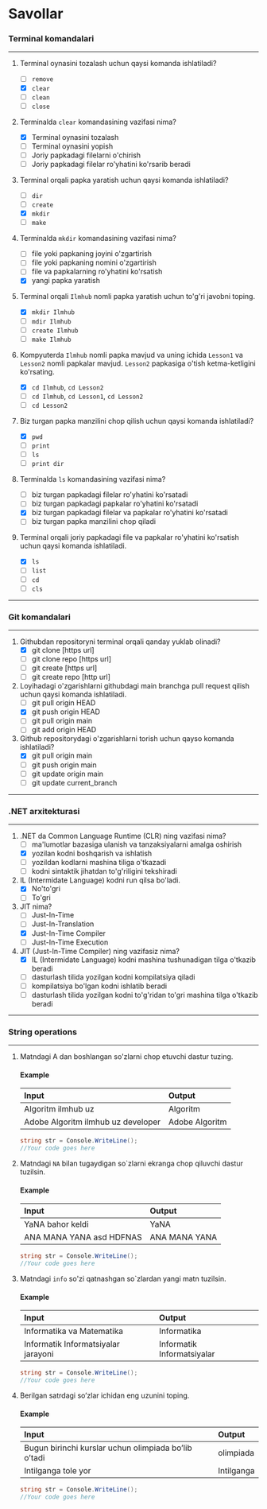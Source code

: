 # Savollar

### Terminal komandalari
<hr>

1. Terminal oynasini tozalash uchun qaysi komanda ishlatiladi?

   - [ ] `remove`
   - [x] `clear`
   - [ ] `clean`
   - [ ] `close`

2. Terminalda `clear` komandasining vazifasi nima?

   - [x] Terminal oynasini tozalash
   - [ ] Terminal oynasini yopish
   - [ ] Joriy papkadagi filelarni o'chirish
   - [ ] Joriy papkadagi filelar ro'yhatini ko'rsarib beradi

3. Terminal orqali papka yaratish uchun qaysi komanda ishlatiladi?

   - [ ] `dir`
   - [ ] `create`
   - [x] `mkdir`
   - [ ] `make`

4. Terminalda `mkdir` komandasining vazifasi nima?
   
   - [ ] file yoki papkaning joyini o'zgartirish
   - [ ] file yoki papkaning nomini o'zgartirish
   - [ ] file va papkalarning ro'yhatini ko'rsatish
   - [x] yangi papka yaratish

5. Terminal orqali `Ilmhub` nomli papka yaratish uchun to'g'ri javobni toping.
   - [x] `mkdir Ilmhub`
   - [ ] `mdir Ilmhub`
   - [ ] `create Ilmhub`
   - [ ] `make Ilmhub`

6. Kompyuterda `Ilmhub` nomli papka mavjud va uning ichida `Lesson1` va `Lesson2` nomli papkalar mavjud. `Lesson2` papkasiga o'tish ketma-ketligini ko'rsating.
   - [x] `cd Ilmhub`, `cd Lesson2`
   - [ ] `cd Ilmhub`, `cd Lesson1`, `cd Lesson2`
   - [ ] `cd Lesson2`

7. Biz turgan papka manzilini chop qilish uchun qaysi komanda ishlatiladi?
   - [x] `pwd`
   - [ ] `print`
   - [ ] `ls`
   - [ ] `print dir`

8. Terminalda `ls` komandasining vazifasi nima?
   - [ ] biz turgan papkadagi filelar ro'yhatini ko'rsatadi
   - [ ] biz turgan papkadagi papkalar ro'yhatini ko'rsatadi
   - [x] biz turgan papkadagi filelar va papkalar ro'yhatini ko'rsatadi
   - [ ] biz turgan papka manzilini chop qiladi

9. Terminal orqali joriy papkadagi file va papkalar ro'yhatini ko'rsatish uchun qaysi komanda ishlatiladi.
   - [x] `ls`
   - [ ] `list`
   - [ ] `cd`
   - [ ] `cls`

<hr>

### Git komandalari

<hr>

1. Githubdan repositoryni terminal orqali qanday yuklab olinadi?
    - [x] git clone [https url]
    - [ ] git clone repo [https url]
    - [ ] git create [https url]
    - [ ] git create repo [http url]

2. Loyihadagi o'zgarishlarni githubdagi main branchga pull request qilish uchun qaysi komanda ishlatiladi.
   - [ ] git pull origin HEAD
   - [x] git push origin HEAD
   - [ ] git pull origin main
   - [ ] git add origin HEAD

3. Github repositorydagi o'zgarishlarni torish uchun qayso komanda ishlatiladi?
   - [x] git pull origin main
   - [ ] git push origin main
   - [ ] git update origin main
   - [ ] git update current_branch

<hr>

### .NET arxitekturasi

<hr>

1. .NET da Common Language Runtime (CLR) ning vazifasi nima? 
   - [ ] ma'lumotlar bazasiga ulanish va tanzaksiyalarni amalga oshirish
   - [x] yozilan kodni boshqarish va ishlatish
   - [ ] yozildan kodlarni mashina tiliga o'tkazadi
   - [ ] kodni sintaktik jihatdan to'g'riligini tekshiradi

2. IL (Intermidate Language) kodni run qilsa bo'ladi.
   - [x] No'to'gri
   - [ ] To'gri

3. JIT nima?
   - [ ] Just-In-Time
   - [ ] Just-In-Translation
   - [x] Just-In-Time Compiler
   - [ ] Just-In-Time Execution

4. JIT (Just-In-Time Compiler) ning vazifasiz nima?
   - [x] IL (Intermidate Language) kodni mashina tushunadigan tilga o'tkazib beradi
   - [ ] dasturlash tilida yozilgan kodni kompilatsiya qiladi
   - [ ] kompilatsiya bo'lgan kodni ishlatib beradi
   - [ ] dasturlash tilida yozilgan kodni to'g'ridan to'gri mashina tilga o'tkazib beradi
<hr>

### String operations

<hr>

1. Matndagi A dan boshlangan so'zlarni chop etuvchi dastur tuzing. <br>
   
   #### Example
   | Input | Output |
   | :--- | :--- |
   | Algoritm ilmhub uz | Algoritm |
   | Adobe Algoritm ilmhub uz developer | Adobe Algoritm |

   ```csharp
   string str = Console.WriteLine();
   //Your code goes here
   ```

2. Matndagi `NA` bilan tugaydigan so`zlarni ekranga chop qiluvchi dastur tuzilsin.<br>
   
   #### Example
   | Input | Output |
   | :--- | :--- |
   | YaNA bahor keldi | YaNA |
   | ANA MANA YANA asd HDFNAS | ANA MANA YANA |

   ```csharp
   string str = Console.WriteLine();
   //Your code goes here
   ```
3. Matndagi `info` so'zi qatnashgan so`zlardan yangi matn tuzilsin.

   #### Example
   | Input | Output |
   | :--- | :--- |
   | Informatika va Matematika | Informatika |
   | Informatik Informatsiyalar jarayoni | Informatik Informatsiyalar |

   ```csharp
   string str = Console.WriteLine();
   //Your code goes here

4. Berilgan satrdagi so’zlar ichidan eng uzunini toping.

   #### Example
   | Input | Output |
   | :--- | :--- |
   | Bugun birinchi kurslar uchun olimpiada bo’lib o’tadi | olimpiada |
   | Intilganga tole yor | Intilganga |

   ```csharp
   string str = Console.WriteLine();
   //Your code goes here